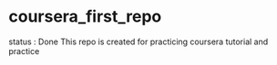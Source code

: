 # coursera_first_repo
status : Done
This repo is created for practicing coursera tutorial and practice
